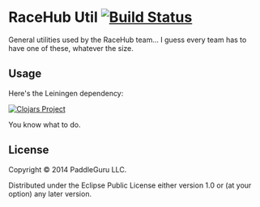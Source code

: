 # RaceHub Util [![Build Status](https://secure.travis-ci.org/racehub/util.png)](http://travis-ci.org/racehub/util)

General utilities used by the RaceHub team... I guess every team has to have one of these, whatever the size.

## Usage

Here's the Leiningen dependency:

[![Clojars Project](http://clojars.org/racehub/util/latest-version.svg)](http://clojars.org/racehub/util)

You know what to do.

## License

Copyright © 2014 PaddleGuru LLC.

Distributed under the Eclipse Public License either version 1.0 or (at
your option) any later version.
